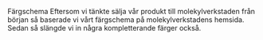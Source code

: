 Färgschema
Eftersom vi tänkte sälja vår produkt till molekylverkstaden från början så baserade vi vårt färgschema på molekylverkstadens hemsida. 
Sedan så slängde vi in några kompletterande färger också.
